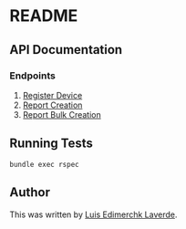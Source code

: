 # README

## API Documentation

### Endpoints

1. [Register Device](apidocs/register_device.md)
1. [Report Creation](apidocs/report_creation.md)
1. [Report Bulk Creation](apidocs/report_bulk_creation.md)


## Running Tests

```
bundle exec rspec
```


## Author
This was written by [Luis Edimerchk Laverde](http:///edymerchk.com).
